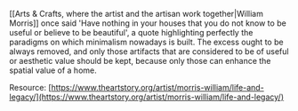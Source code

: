 ---
---

[[Arts & Crafts, where the artist and the artisan work together|William Morris]] once said 'Have nothing in your houses that you do not know to be useful or believe to be beautiful', a quote highlighting perfectly the paradigms on which minimalism nowadays is built. The excess ought to be always removed, and only those artifacts that are considered to be of useful or aesthetic value should be kept, because only those can enhance the spatial value of a home.

Resource: [https://www.theartstory.org/artist/morris-william/life-and-legacy/](https://www.theartstory.org/artist/morris-william/life-and-legacy/)
